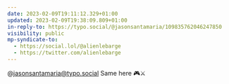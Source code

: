 ```yaml
---
date: 2023-02-09T19:11:12.329+01:00
updated: 2023-02-09T19:38:09.809+01:00
in-reply-to: https://typo.social/@jasonsantamaria/109835762046247850
visibility: public
mp-syndicate-to:
  - https://social.lol/@alienlebarge
  - https://twitter.com/alienlebarge
---
```

@jasonsantamaria@typo.social Same here 🎮⚔️
